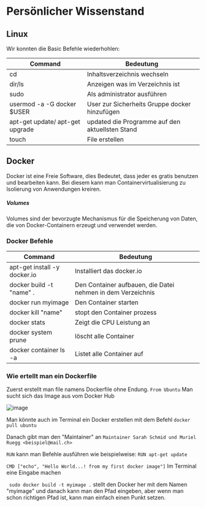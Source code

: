 # Persönlicher Wissenstand

## Linux

Wir konnten die Basic Befehle wiederhohlen:

Command | Bedeutung 
------- | ----------
cd      | Inhaltsverzeichnis wechseln
dir/ls  | Anzeigen was im Verzeichnis ist
sudo    | Als administrator ausführen
usermod -a -G docker $USER | User zur Sicherheits Gruppe docker hinzufügen
apt-get update/ apt-get upgrade | updated die Programme auf den aktuellsten Stand
touch | File erstellen

## Docker

Docker ist eine Freie Software, dies Bedeutet, dass jeder es gratis benutzen und bearbeiten kann. Bei diesem kann man Containervirtualisierung zu Isolierung von Anwendungen kreiren.

##### Volumes
Volumes sind der bevorzugte Mechanismus für die Speicherung von Daten, die von Docker-Containern erzeugt und verwendet werden.

### Docker Befehle

Command | Bedeutung
-------| -----------
apt-get install -y docker.io | Installiert das docker.io
docker build -t "name" . | Den Container aufbauen, die Datei nehmen in dem Verzeichnis
docker run myimage | Den Container starten
docker kill "name" | stopt den Container prozess
docker stats | Zeigt die CPU Leistung an
docker system prune | löscht alle Container
docker container ls -a | Listet alle Container auf

### Wie ertellt man ein Dockerfile

Zuerst erstellt man file namens Dockerfile ohne Endung.
``` From Ubuntu ```
Man sucht sich das Image aus vom Docker Hub

![image](https://user-images.githubusercontent.com/89509863/136073807-1c5d0b6c-8e4d-4796-940c-7b3363121811.png)

Man könnte auch im Terminal ein Docker erstellen mit dem Befehl ``` docker pull ubuntu ```

Danach gibt man den "Maintainer" an ``` Maintainer Sarah Schmid und Muriel Ruegg <beispiel@mail.ch> ```

```RUN``` kann man Befehle ausführen wie beispielweise: ``` RUN apt-get update ``` 

``` CMD ["echo", "Hello World...! from my first docker image"] ``` Im Terminal eine Eingabe machen

``` sudo docker build -t myimage .``` stellt den Docker her mit dem Namen "myimage" und danach kann man den Pfad eingeben, aber wenn man schon richtigen Pfad ist, kann man einfach einen Punkt setzen.


